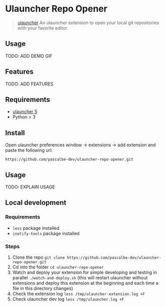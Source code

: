 # Ulauncher Repo Opener

> [ulauncher](https://ulauncher.io/) An ulauncher extension to open your local git repositories with your favorite editor.

## Usage

TODO: ADD DEMO GIF

## Features

TODO: ADD FEATURES

## Requirements

- [ulauncher 5](https://ulauncher.io/)
- Python > 3

## Install

Open ulauncher preferences window -> extensions -> add extension and paste the following url:

`https://github.com/pascalbe-dev/ulauncher-repo-opener.git`

## Usage

TODO: EXPLAIN USAGE

## Local development

### Requirements

- `less` package installed
- `inotify-tools` package installed

### Steps 

1. Clone the repo `git clone https://github.com/pascalbe-dev/ulauncher-repo-opener.git`
2. Cd into the folder `cd ulauncher-repo-opener`
3. Watch and deploy your extension for simple developing and testing in parallel `./watch-and-deploy.sh` (this will restart ulauncher without extensions and deploy this extension at the beginning and each time a file in this directory changes)
4. Check the extension log `less /tmp/ulauncher-extension.log +F`
5. Check ulauncher dev log `less /tmp/ulauncher.log +F`